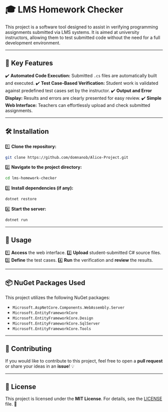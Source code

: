 # 🎓 LMS Homework Checker

This project is a software tool designed to assist in verifying programming assignments submitted via LMS systems. It is aimed at university instructors, allowing them to test submitted code without the need for a full development environment.

---

## 🚀 Key Features

✔️ **Automated Code Execution:** Submitted `.cs` files are automatically built and executed. ✔️ **Test Case-Based Verification:** Student work is validated against predefined test cases set by the instructor. ✔️ **Output and Error Display:** Results and errors are clearly presented for easy review. ✔️ **Simple Web Interface:** Teachers can effortlessly upload and check submitted assignments.

---

## 🛠 Installation

1️⃣ **Clone the repository:**

```sh
git clone https://github.com/domnanob/Alice-Project.git
```

2️⃣ **Navigate to the project directory:**

```sh
cd lms-homework-checker
```

3️⃣ **Install dependencies (if any):**

```sh
dotnet restore
```

4️⃣ **Start the server:**

```sh
dotnet run
```

---

## 📌 Usage

1️⃣ **Access** the web interface. 2️⃣ **Upload** student-submitted C# source files. 3️⃣ **Define** the test cases. 4️⃣ **Run** the verification and **review** the results.

---

## 📦 NuGet Packages Used

This project utilizes the following NuGet packages:

- `Microsoft.AspNetCore.Components.WebAssembly.Server`
- `Microsoft.EntityFrameworkCore`
- `Microsoft.EntityFrameworkCore.Design`
- `Microsoft.EntityFrameworkCore.SqlServer`
- `Microsoft.EntityFrameworkCore.Tools`

---

## 🤝 Contributing

If you would like to contribute to this project, feel free to open a **pull request** or share your ideas in an **issue**! 💡

---

## 📜 License

This project is licensed under the **MIT License**. For details, see the [LICENSE](LICENSE) file. 📄


